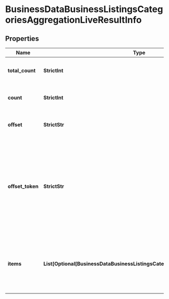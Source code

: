 # BusinessDataBusinessListingsCategoriesAggregationLiveResultInfo


## Properties

| Name | Type | Description | Notes |
|------------ | ------------- | ------------- | -------------|
**total_count** | **StrictInt** | total number of results in our database relevant to your request |[optional]|
**count** | **StrictInt** | item types<br>the number of items in the items array |[optional]|
**offset** | **StrictStr** | offset in the results array of returned categories |[optional]|
**offset_token** | **StrictStr** | token for subsequent requests<br>by specifying the unique offset_token when setting a new task, you will get the subsequent results of the initial task;<br>offset_token values are unique for each subsequent task |[optional]|
**items** | **List[Optional[BusinessDataBusinessListingsCategoriesAggregationLiveItem]]** | encountered item types<br>types of search engine results encountered in the items array;<br>possible item types: business_category |[optional]|